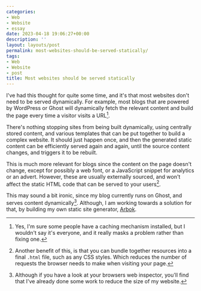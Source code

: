 ```yaml
---
categories:
- Web
- Website
- essay
date: 2023-04-18 19:06:27+00:00
description: ''
layout: layouts/post
permalink: most-websites-should-be-served-statically/
tags:
- Web
- Website
- post
title: Most websites should be served statically
---
```


I've had this thought for quite some time, and it's that most websites don't need to be served dynamically. For example, most blogs that are powered by WordPress or Ghost will dynamically fetch the relevant content and build the page every time a visitor visits a URL[^1].

There's nothing stopping sites from being built dynamically, using centrally stored content, and various templates that can be put together to build a complex website. It should just happen once, and then the generated static content can be efficiently served again and again, until the source content changes, and triggers it to be rebuilt.

This is much more relevant for blogs since the content on the page doesn't change, except for possibly a web font, or a JavaScript snippet for analytics or an advert. However, these are usually externally sourced, and won't affect the static HTML code that can be served to your users[^2].

This may sound a bit ironic, since my blog currently runs on Ghost, and serves content dynamically[^3]. Although, I am working towards a solution for that, by building my own static site generator, [Arbok](https://github.com/chrishannah/Arbok).

[^1]: Yes, I'm sure some people have a caching mechanism installed, but I wouldn't say it's everyone, and it really masks a problem rather than fixing one.

[^2]: Another benefit of this, is that you can bundle together resources into a final `.html` file, such as any CSS styles. Which reduces the number of requests the browser needs to make when visiting your page.

[^3]: Although if you have a look at your browsers web inspector, you'll find that I've already done some work to reduce the size of my website.
